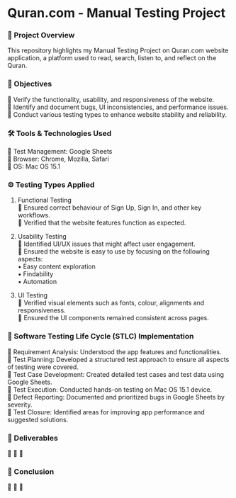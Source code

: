 # Quran.com - Manual Testing Project

### 🔎 Project Overview
This repository highlights my Manual Testing Project on Quran.com website application, a platform used to read, search, listen to, and reflect on the Quran.

### 🎯 Objectives
📌 Verify the functionality, usability, and responsiveness of the website. <br>
📌 Identify and document bugs, UI inconsistencies, and performance issues. <br>
📌 Conduct various testing types to enhance website stability and reliability. <br>

### 🛠 Tools & Technologies Used
📌 Test Management: Google Sheets<br>
📌 Browser: Chrome, Mozilla, Safari<br>
📌 OS: Mac OS 15.1<br>

### ⚙️ Testing Types Applied
1. Functional Testing<br>
📌 Ensured correct behaviour of Sign Up, Sign In, and other key workflows.<br>
📌 Verified that the website features function as expected.<br>

2. Usability Testing<br>
📌 Identified UI/UX issues that might affect user engagement.<br>
📌 Ensured the website is easy to use by focusing on the following aspects:<br>
      ▪️ Easy content exploration<br>
      ▪️ Findability<br>
      ▪️ Automation<br>

3. UI Testing<br>
📌 Verified visual elements such as fonts, colour, alignments and responsiveness.<br>
📌 Ensured the UI components remained consistent across pages.<br>

### 🔄 Software Testing Life Cycle (STLC) Implementation
📌 Requirement Analysis: Understood the app features and functionalities. <br>
📌 Test Planning: Developed a structured test approach to ensure all aspects of testing were covered. <br>
📌 Test Case Development: Created detailed test cases and test data using Google Sheets.<br>
📌 Test Execution: Conducted hands-on testing on Mac OS 15.1 device.<br>
📌 Defect Reporting: Documented and prioritized bugs in Google Sheets by severity.<br>
📌 Test Closure: Identified areas for improving app performance and suggested solutions.<br>

### 📄 Deliverables
📌 
📌
📌

### 💬 Conclusion
📌 
📌
📌
